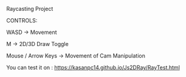 Raycasting Project

CONTROLS:

WASD -> Movement

M -> 2D/3D Draw Toggle

Mouse / Arrow Keys -> Movement of Cam Manipulation

You can test it on : https://kasanpc14.github.io/Js2DRay/RayTest.html